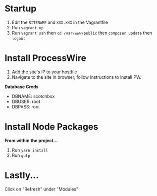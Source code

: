 # Startup
1. Edit the `SITENAME` and `XXX.XXX` in the Vagrantfile
2. Run `vagrant up`
3. Run `vagrant ssh` then `cd /var/www/public` then `composer update` then `logout`

# Install ProcessWire
1. Add the site's IP to your hostfile
2. Navigate to the site in browser, follow instructions to install PW.

**Database Creds**
- DBNAME: scotchbox
- DBUSER: root
- DBPASS: root

# Install Node Packages
**From within the project...**

1. Run `yarn install`
2. Run `gulp`

# Lastly...
Click on "Refresh" under "Modules"
